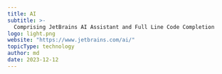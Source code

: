 ```yaml
---
title: AI
subtitle: >-
  Comprising JetBrains AI Assistant and Full Line Code Completion
logo: light.png
website: "https://www.jetbrains.com/ai/"
topicType: technology
author: md
date: 2023-12-12
---
```

